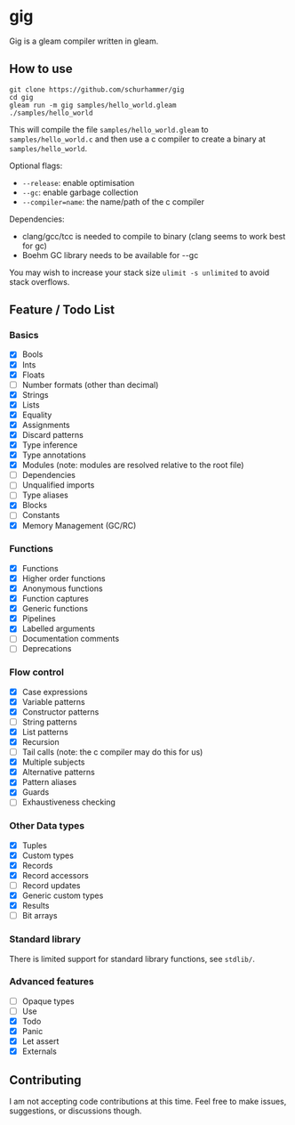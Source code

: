 # gig

Gig is a gleam compiler written in gleam.

## How to use

```
git clone https://github.com/schurhammer/gig
cd gig
gleam run -m gig samples/hello_world.gleam
./samples/hello_world
```

This will compile the file `samples/hello_world.gleam` to `samples/hello_world.c` and then use a c compiler to create a binary at `samples/hello_world`.

Optional flags:
- `--release`: enable optimisation
- `--gc`: enable garbage collection
- `--compiler=name`: the name/path of the c compiler

Dependencies:
- clang/gcc/tcc is needed to compile to binary (clang seems to work best for gc)
- Boehm GC library needs to be available for --gc

You may wish to increase your stack size `ulimit -s unlimited` to avoid stack overflows.

## Feature / Todo List

### Basics

- [x] Bools
- [x] Ints
- [x] Floats
- [ ] Number formats (other than decimal)
- [x] Strings
- [x] Lists
- [x] Equality
- [x] Assignments
- [x] Discard patterns
- [x] Type inference
- [x] Type annotations
- [x] Modules (note: modules are resolved relative to the root file)
- [ ] Dependencies
- [ ] Unqualified imports
- [ ] Type aliases
- [x] Blocks
- [ ] Constants
- [x] Memory Management (GC/RC)

### Functions

- [x] Functions
- [x] Higher order functions
- [x] Anonymous functions
- [x] Function captures
- [x] Generic functions
- [x] Pipelines
- [x] Labelled arguments
- [ ] Documentation comments
- [ ] Deprecations

### Flow control

- [x] Case expressions
- [x] Variable patterns
- [x] Constructor patterns
- [ ] String patterns
- [x] List patterns
- [x] Recursion
- [ ] Tail calls (note: the c compiler may do this for us)
- [x] Multiple subjects
- [x] Alternative patterns
- [x] Pattern aliases
- [x] Guards
- [ ] Exhaustiveness checking

### Other Data types

- [x] Tuples
- [x] Custom types
- [x] Records
- [x] Record accessors
- [ ] Record updates
- [x] Generic custom types
- [x] Results
- [ ] Bit arrays

### Standard library

There is limited support for standard library functions, see `stdlib/`.

### Advanced features

- [ ] Opaque types
- [ ] Use
- [x] Todo
- [x] Panic
- [x] Let assert
- [x] Externals

## Contributing

I am not accepting code contributions at this time. Feel free to make issues, suggestions, or discussions though.
